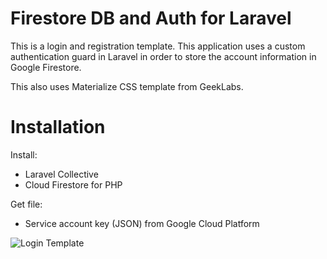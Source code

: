 # Firestore DB and Auth for Laravel

This is a login and registration template. This application uses a custom authentication guard in Laravel in order to store the account information in Google Firestore. 

This also uses Materialize CSS template from GeekLabs.

# Installation
Install: 
- Laravel Collective
- Cloud Firestore for PHP

Get file: 
- Service account key (JSON) from Google Cloud Platform

![Login Template](https://i.imgur.com/BlmCc8C.png)